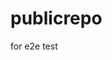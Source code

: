 # publicrepo
for e2e test






































































































































































































































































































































































































































































































































































































































































































































































































































































































































































































































































































































































































































































































































































































































































































































































































































































































































































































































































































































































































































































































































































































































































































































































































































































































































































































































